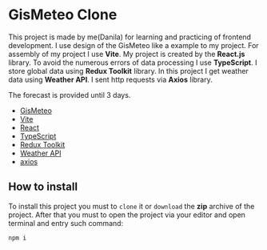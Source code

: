 # GisMeteo Clone

This project is made by me(Danila) for learning and practicing of frontend development.
I use design of the GisMeteo like a example to my project.
For assembly of my project I use **Vite**.
My project is created by the **React.js** library.
To avoid the numerous errors of data processing I use **TypeScript**.
I store global data using **Redux Toolkit** library.
In this project I get weather data using **Weather API**.
I sent http requests via **Axios** library.



The forecast is provided until 3 days.

- [GisMeteo](https://github.com/vitejs/vite-plugin-react-swc)
- [Vite](https://vite.dev)
- [React](https://react.dev/)
- [TypeScript](https://www.typescriptlang.org/)
- [Redux Toolkit](https://redux-toolkit.js.org/)
- [Weather API](https://www.weatherapi.com)
- [axios](https://axios-http.com/ru/docs/intro)


## How to install

To install this project you must to `clone` it or `download` the **zip** archive of the project.
After that you must to open the project via your editor and open terminal and entry such command:

```bash
npm i
```